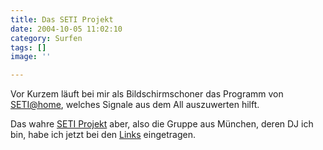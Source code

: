 ```yaml
---
title: Das SETI Projekt
date: 2004-10-05 11:02:10
category: Surfen
tags: []
image: ''

---
```


Vor Kurzem läuft bei mir als Bildschirmschoner das Programm von [SETI@home](http://setiathome.ssl.berkeley.edu/), welches Signale aus dem All auszuwerten hilft.  

Das wahre [SETI Projekt](http://www.seti-projekt.de/) aber, also die Gruppe aus München, deren DJ ich bin, habe ich jetzt bei den [Links](/netzwerk) eingetragen.
